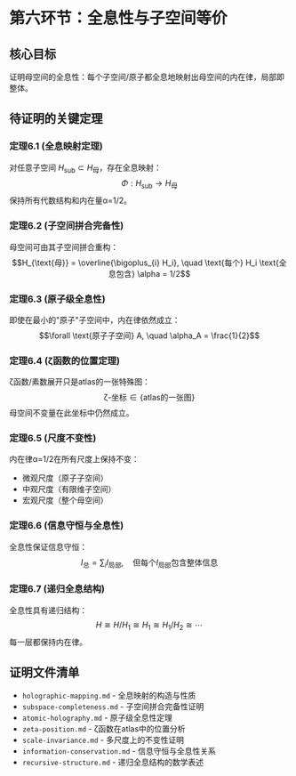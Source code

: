 # 第六环节：全息性与子空间等价

## 核心目标
证明母空间的全息性：每个子空间/原子都全息地映射出母空间的内在律，局部即整体。

## 待证明的关键定理

### 定理6.1 (全息映射定理)
对任意子空间 $H_{\text{sub}} \subset H_{\text{母}}$，存在全息映射：
$$\Phi: H_{\text{sub}} \to H_{\text{母}}$$
保持所有代数结构和内在量α=1/2。

### 定理6.2 (子空间拼合完备性)
母空间可由其子空间拼合重构：
$$H_{\text{母}} = \overline{\bigoplus_{i} H_i}, \quad \text{每个} H_i \text{全息包含} \alpha = 1/2$$

### 定理6.3 (原子级全息性)
即使在最小的"原子"子空间中，内在律依然成立：
$$\forall \text{原子子空间} A, \quad \alpha_A = \frac{1}{2}$$

### 定理6.4 (ζ函数的位置定理)
ζ函数/素数展开只是atlas的一张特殊图：
$$\text{ζ-坐标} \in \{\text{atlas的一张图}\}$$
母空间不变量在此坐标中仍然成立。

### 定理6.5 (尺度不变性)
内在律α=1/2在所有尺度上保持不变：
- 微观尺度（原子子空间）
- 中观尺度（有限维子空间）  
- 宏观尺度（整个母空间）

### 定理6.6 (信息守恒与全息性)
全息性保证信息守恒：
$$I_{\text{总}} = \sum_i I_{\text{局部}}, \quad \text{但每个} I_{\text{局部}} \text{包含整体信息}$$

### 定理6.7 (递归全息结构)
全息性具有递归结构：
$$H \cong H/H_1 \cong H_1 \cong H_1/H_2 \cong \cdots$$
每一层都保持内在律。

## 证明文件清单
- `holographic-mapping.md` - 全息映射的构造与性质
- `subspace-completeness.md` - 子空间拼合完备性证明
- `atomic-holography.md` - 原子级全息性定理
- `zeta-position.md` - ζ函数在atlas中的位置分析
- `scale-invariance.md` - 多尺度上的不变性证明
- `information-conservation.md` - 信息守恒与全息性关系
- `recursive-structure.md` - 递归全息结构的数学表述